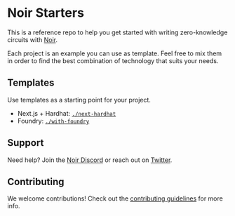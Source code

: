 # Noir Starters

This is a reference repo to help you get started with writing zero-knowledge circuits with [Noir](https://noir-lang.org/).

Each project is an example you can use as template. Feel free to mix them in order to find the best combination of technology that suits your needs.

## Templates

Use templates as a starting point for your project.

- Next.js + Hardhat: [`./next-hardhat`](./next-hardhat)
- Foundry: [`./with-foundry`](./with-foundry)

## Support

Need help? Join the [Noir Discord](https://discord.gg/JtqzkdeQ6G) or reach out on [Twitter](https://twitter.com/NoirLang).

## Contributing

We welcome contributions! Check out the [contributing guidelines](./CONTRIBUTING.md) for more info.
